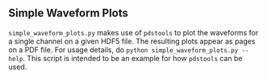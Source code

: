## Simple Waveform Plots
`simple_waveform_plots.py` makes use of `pdstools` to plot the waveforms for a single channel on a given HDF5 file. The resulting plots appear as pages on a PDF file. For usage details, do `python simple_waveform_plots.py --help`. This script is intended to be an example for how `pdstools` can be used.
